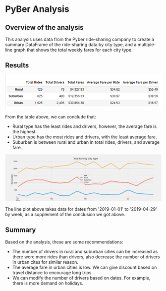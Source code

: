 # PyBer Analysis

## Overview of the analysis
This analysis uses data from the Pyber ride-sharing company to create a summary DataFrame of the ride-sharing data by city type, and a multiple-line graph that shows the total weekly fares for each city type. 

## Results
![fig1](analysis/summary.png)

From the table above, we can conclude that:
- Rural type has the least rides and drivers, however, the average fare is the highest.
- Urban type has the most rides and drivers, with the least average fare.
- Suburban is between rural and urban in total rides, drivers, and average fare.

![fig2](analysis/PyBer_fare_summary.png)

The line plot above takes data for dates from '2019-01-01' to '2019-04-29' by week, as a supplement of the conclusion we got above.

## Summary
Based on the analysis, these are some recommendations:
- The number of drivers in rural and suburban cities can be increased as there were more rides than drivers, also decrease the number of drivers in urban cites for similar reason.
- The average fare in urban cities is low. We can give discount based on travel distance to encourage long trips.
- We can modify the number of drivers based on dates. For example, there is more demand on holidays.
